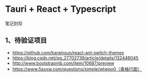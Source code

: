 # Tauri + React + Typescript
笔记封存


## 1、待验证项目 
* https://github.com/karainsun/react-ant-switch-themes
* https://blog.csdn.net/qq_27702739/article/details/132446045
* http://www.bootstrapmb.com/item/10687/preview
* https://www.5axxw.com/questions/simple/wtwpo0（表格行距）